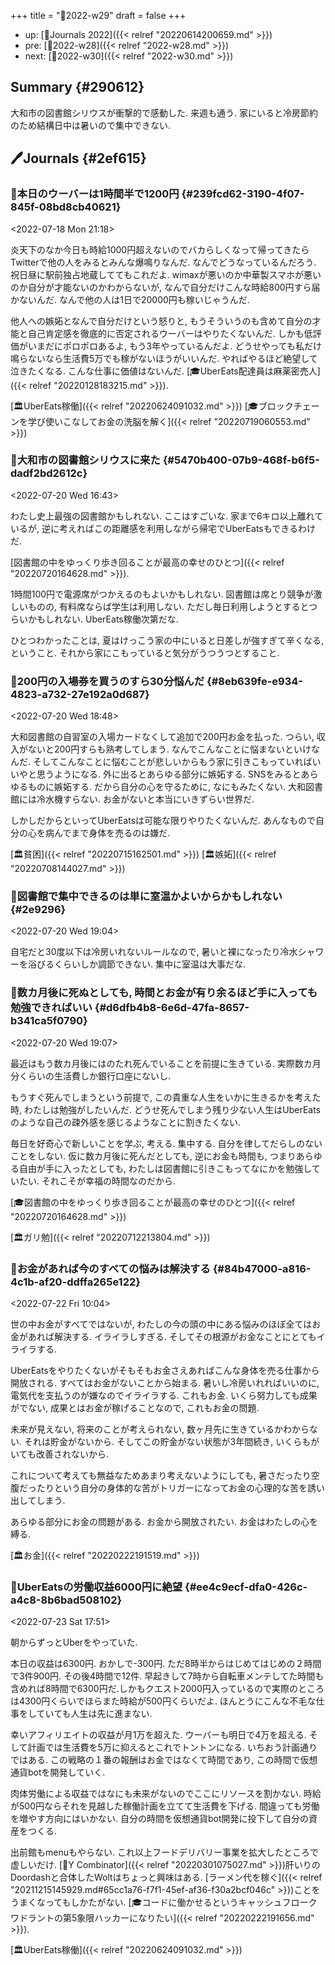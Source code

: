 +++
title = "📓2022-w29"
draft = false
+++

-   up: [📅Journals 2022]({{< relref "20220614200659.md" >}})
-   pre: [📓2022-w28]({{< relref "2022-w28.md" >}})
-   next: [📓2022-w30]({{< relref "2022-w30.md" >}})


## Summary {#290612}

大和市の図書館シリウスが衝撃的で感動した. 来週も通う. 家にいると冷房節約のため結構日中は暑いので集中できない.


## 🖊Journals {#2ef615}


### 💭本日のウーバーは1時間半で1200円 {#239fcd62-3190-4f07-845f-08bd8cb40621}

<span class="timestamp-wrapper"><span class="timestamp">&lt;2022-07-18 Mon 21:18&gt;</span></span>

炎天下のなか今日も時給1000円超えないのでバカらしくなって帰ってきたらTwitterで他の人をみるとみんな爆鳴りなんだ. なんでどうなっているんだろう. 祝日昼に駅前独占地蔵しててもこれだよ. wimaxが悪いのか中華製スマホが悪いのか自分が才能ないのかわからないが, なんで自分だけこんな時給800円すら届かないんだ. なんで他の人は1日で20000円も稼いじゃうんだ.

他人への嫉妬となんで自分だけという怒りと, もうそういうのも含めて自分の才能と自己肯定感を徹底的に否定されるウーバーはやりたくないんだ. しかも低評価がいまだにポロポロあるよ, もう3年やっているんだよ. どうせやっても私だけ鳴らないなら生活費5万でも稼がないほうがいいんだ. やればやるほど絶望して泣きたくなる. こんな仕事に価値はないんだ. [🎓UberEats配達員は麻薬密売人]({{< relref "20220128183215.md" >}}).

[🏛UberEats稼働]({{< relref "20220624091032.md" >}}) [🎓ブロックチェーンを学び使いこなしてお金の洗脳を解く]({{< relref "20220719060553.md" >}})


### 💭大和市の図書館シリウスに来た {#5470b400-07b9-468f-b6f5-dadf2bd2612c}

<span class="timestamp-wrapper"><span class="timestamp">&lt;2022-07-20 Wed 16:43&gt;</span></span>

わたし史上最強の図書館かもしれない. ここはすごいな. 家まで6キロ以上離れているが, 逆に考えればこの距離感を利用しながら帰宅でUberEatsもできるわけだ.

[図書館の中をゆっくり歩き回ることが最高の幸せのひとつ]({{< relref "20220720164628.md" >}}).

1時間100円で電源席がつかえるのもよいかもしれない. 図書館は席とり競争が激しいものの, 有料席ならば学生は利用しない. ただし毎日利用しようとするとつらいかもしれない. UberEats稼働次第だな.

ひとつわかったことは, 夏はけっこう家の中にいると日差しが強すぎて辛くなる, ということ. それから家にこもっていると気分がうつうつとすること.


### 💭200円の入場券を買うのすら30分悩んだ {#8eb639fe-e934-4823-a732-27e192a0d687}

<span class="timestamp-wrapper"><span class="timestamp">&lt;2022-07-20 Wed 18:48&gt;</span></span>

大和図書館の自習室の入場カードなくして追加で200円お金を払った. つらい, 収入がないと200円すらも熟考してしまう. なんでこんなことに悩まないといけなんだ. そしてこんなことに悩むことが悲しいからもう家に引きこもっていればいいやと思うようになる. 外に出るとあらゆる部分に嫉妬する. SNSをみるとあらゆるものに嫉妬する. だから自分の心を守るために, なにもみたくない. 大和図書館には冷水機すらない. お金がないと本当にいきずらい世界だ.

しかしだからといってUberEatsは可能な限りやりたくないんだ. あんなもので自分の心を病んでまで身体を売るのは嫌だ.

[🏛貧困]({{< relref "20220715162501.md" >}}) [🏛嫉妬]({{< relref "20220708144027.md" >}})


### 💭図書館で集中できるのは単に室温かよいからかもしれない {#2e9296}

<span class="timestamp-wrapper"><span class="timestamp">&lt;2022-07-20 Wed 19:04&gt;</span></span>

自宅だと30度以下は冷房いれないルールなので, 暑いと裸になったり冷水シャワーを浴びるくらいしか調節できない. 集中に室温は大事だな.


### 💭数カ月後に死ぬとしても, 時間とお金が有り余るほど手に入っても勉強できればいい {#d6dfb4b8-6e6d-47fa-8657-b341ca5f0790}

<span class="timestamp-wrapper"><span class="timestamp">&lt;2022-07-20 Wed 19:07&gt;</span></span>

最近はもう数カ月後にはのたれ死んでいることを前提に生きている. 実際数カ月分くらいの生活費しか銀行口座にないし.

もうすぐ死んでしまうという前提で, この貴重な人生をいかに生きるかを考えた時, わたしは勉強がしたいんだ. どうせ死んでしまう残り少ない人生はUberEatsのような自己の疎外感を感じるようなことに割きたくない.

毎日を好奇心で新しいことを学ぶ, 考える. 集中する. 自分を律してだらしのないことをしない. 仮に数カ月後に死んだとしても, 逆にお金も時間も, つまりあらゆる自由が手に入ったとしても, わたしは図書館に引きこもってなにかを勉強していたい. それこそが幸福の時間なのだから.

[🎓図書館の中をゆっくり歩き回ることが最高の幸せのひとつ]({{< relref "20220720164628.md" >}})

[🏛ガリ勉]({{< relref "20220712213804.md" >}})


### 💭お金があれば今のすべての悩みは解決する {#84b47000-a816-4c1b-af20-ddffa265e122}

<span class="timestamp-wrapper"><span class="timestamp">&lt;2022-07-22 Fri 10:04&gt;</span></span>

世の中お金がすべてではないが, わたしの今の頭の中にある悩みのほぼ全てはお金があれば解決する. イライラしすぎる. そしてその根源がお金なことにとてもイライラする.

UberEatsをやりたくないがそもそもお金さえあればこんな身体を売る仕事から開放される. すべてはお金がないことから始まる. 暑いし冷房いれればいいのに, 電気代を支払うのが嫌なのでイライラする. これもお金. いくら努力しても成果がでない, 成果とはお金が稼げることなので, これもお金の問題.

未来が見えない, 将来のことが考えられない, 数ヶ月先に生きているかわからない. それは貯金がないから. そしてこの貯金がない状態が3年間続き, いくらもがいても改善されないから.

これについて考えても無益なためあまり考えないようにしても, 暑さだったり空腹だったりという自分の身体的な苦がトリガーになってお金の心理的な苦を誘い出してしまう.

あらゆる部分にお金の問題がある. お金から開放されたい. お金はわたしの心を縛る.

[🏛お金]({{< relref "20220222191519.md" >}})


### 💭UberEatsの労働収益6000円に絶望 {#ee4c9ecf-dfa0-426c-a4c8-8b6bad508102}

<span class="timestamp-wrapper"><span class="timestamp">&lt;2022-07-23 Sat 17:51&gt;</span></span>

朝からずっとUberをやっていた.

本日の収益は6300円. おかしで-300円. ただ8時半からはじめてはじめの２時間で3件900円. その後4時間で12件. 早起きして7時から自転車メンテしてた時間も含めれば8時間で6300円だ.しかもクエスト2000円入っているので実際のところは4300円くらいでほらまた時給が500円くらいだよ. ほんとうにこんな不毛な仕事をしていても人生は先に進まない.

幸いアフィリエイトの収益が月1万を超えた. ウーバーも明日で4万を超える. そして計画では生活費を5万に抑えるとこれでトントンになる. いちおう計画通りではある. この戦略の１番の報酬はお金ではなくて時間であり, この時間で仮想通貨botを開発していく.

肉体労働による収益ではなにも未来がないのでここにリソースを割かない. 時給が500円ならそれを見越した稼働計画を立てて生活費を下げる. 間違っても労働を増やす方向にはいかない. 自分の時間を仮想通貨bot開発に投下して自分の資産をつくる.

出前館もmenuもやらない. これ以上フードデリバリー事業を拡大したところで虚しいだけ. [📝Y Combinator]({{< relref "20220301075027.md" >}})肝いりのDoordashと合体したWoltはちょっと興味はある. [ラーメン代を稼ぐ]({{< relref "20211215145929.md#65cc1a76-f7f1-45ef-af36-f30a2bcf046c" >}})ことをうまくなってもしかたがない. [🎓コードに働かせるというキャッシュフロークワドラントの第5象限ハッカーになりたい]({{< relref "20220222191656.md" >}}).

[🏛UberEats稼働]({{< relref "20220624091032.md" >}})

